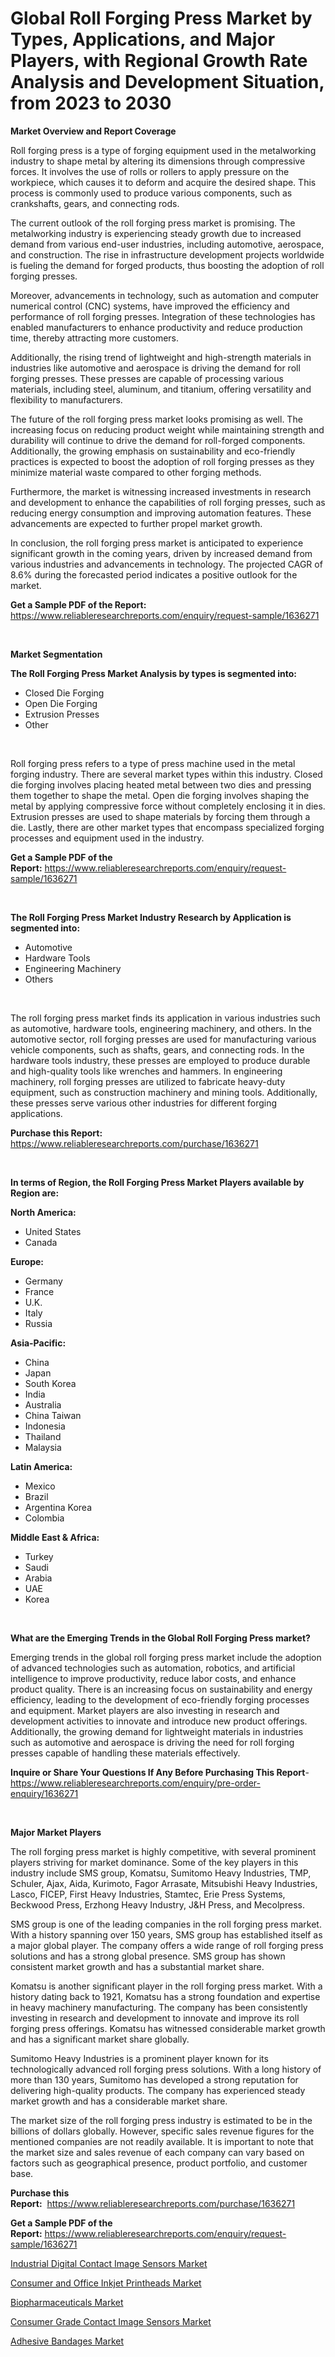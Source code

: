 <p><h1>Global Roll Forging Press Market by Types, Applications, and Major Players, with Regional Growth Rate Analysis and Development Situation, from 2023 to 2030</h1></p><p><strong>Market Overview and Report Coverage</strong></p>
<p><p>Roll forging press is a type of forging equipment used in the metalworking industry to shape metal by altering its dimensions through compressive forces. It involves the use of rolls or rollers to apply pressure on the workpiece, which causes it to deform and acquire the desired shape. This process is commonly used to produce various components, such as crankshafts, gears, and connecting rods.</p><p>The current outlook of the roll forging press market is promising. The metalworking industry is experiencing steady growth due to increased demand from various end-user industries, including automotive, aerospace, and construction. The rise in infrastructure development projects worldwide is fueling the demand for forged products, thus boosting the adoption of roll forging presses.</p><p>Moreover, advancements in technology, such as automation and computer numerical control (CNC) systems, have improved the efficiency and performance of roll forging presses. Integration of these technologies has enabled manufacturers to enhance productivity and reduce production time, thereby attracting more customers.</p><p>Additionally, the rising trend of lightweight and high-strength materials in industries like automotive and aerospace is driving the demand for roll forging presses. These presses are capable of processing various materials, including steel, aluminum, and titanium, offering versatility and flexibility to manufacturers.</p><p>The future of the roll forging press market looks promising as well. The increasing focus on reducing product weight while maintaining strength and durability will continue to drive the demand for roll-forged components. Additionally, the growing emphasis on sustainability and eco-friendly practices is expected to boost the adoption of roll forging presses as they minimize material waste compared to other forging methods.</p><p>Furthermore, the market is witnessing increased investments in research and development to enhance the capabilities of roll forging presses, such as reducing energy consumption and improving automation features. These advancements are expected to further propel market growth.</p><p>In conclusion, the roll forging press market is anticipated to experience significant growth in the coming years, driven by increased demand from various industries and advancements in technology. The projected CAGR of 8.6% during the forecasted period indicates a positive outlook for the market.</p></p>
<p><strong>Get a Sample PDF of the Report:</strong> <a href="https://www.reliableresearchreports.com/enquiry/request-sample/1636271">https://www.reliableresearchreports.com/enquiry/request-sample/1636271</a></p>
<p>&nbsp;</p>
<p><strong>Market Segmentation</strong></p>
<p><strong>The Roll Forging Press Market Analysis by types is segmented into:</strong></p>
<p><ul><li>Closed Die Forging</li><li>Open Die Forging</li><li>Extrusion Presses</li><li>Other</li></ul></p>
<p>&nbsp;</p>
<p><p>Roll forging press refers to a type of press machine used in the metal forging industry. There are several market types within this industry. Closed die forging involves placing heated metal between two dies and pressing them together to shape the metal. Open die forging involves shaping the metal by applying compressive force without completely enclosing it in dies. Extrusion presses are used to shape materials by forcing them through a die. Lastly, there are other market types that encompass specialized forging processes and equipment used in the industry.</p></p>
<p><strong>Get a Sample PDF of the Report:</strong>&nbsp;<a href="https://www.reliableresearchreports.com/enquiry/request-sample/1636271">https://www.reliableresearchreports.com/enquiry/request-sample/1636271</a></p>
<p>&nbsp;</p>
<p><strong>The Roll Forging Press Market Industry Research by Application is segmented into:</strong></p>
<p><ul><li>Automotive</li><li>Hardware Tools</li><li>Engineering Machinery</li><li>Others</li></ul></p>
<p>&nbsp;</p>
<p><p>The roll forging press market finds its application in various industries such as automotive, hardware tools, engineering machinery, and others. In the automotive sector, roll forging presses are used for manufacturing various vehicle components, such as shafts, gears, and connecting rods. In the hardware tools industry, these presses are employed to produce durable and high-quality tools like wrenches and hammers. In engineering machinery, roll forging presses are utilized to fabricate heavy-duty equipment, such as construction machinery and mining tools. Additionally, these presses serve various other industries for different forging applications.</p></p>
<p><strong>Purchase this Report:</strong>&nbsp; <a href="https://www.reliableresearchreports.com/purchase/1636271">https://www.reliableresearchreports.com/purchase/1636271</a></p>
<p>&nbsp;</p>
<p><strong>In terms of Region, the Roll Forging Press Market Players available by Region are:</strong></p>
<p>
    <p> <strong> North America: </strong>
        <ul>
            <li>United States</li>
            <li>Canada</li>
        </ul>
        </p> 
    <p> <strong> Europe: </strong>
        <ul>
            <li>Germany</li>
            <li>France</li>
            <li>U.K.</li>
            <li>Italy</li>
            <li>Russia</li>
        </ul>
        </p> 
    <p> <strong> Asia-Pacific: </strong>
        <ul>
            <li>China</li>
            <li>Japan</li>
            <li>South Korea</li>
            <li>India</li>
            <li>Australia</li>
            <li>China Taiwan</li>
            <li>Indonesia</li>
            <li>Thailand</li>
            <li>Malaysia</li>
        </ul>
        </p> 
    <p> <strong> Latin America: </strong>
        <ul>
            <li>Mexico</li>
            <li>Brazil</li>
            <li>Argentina Korea</li>
            <li>Colombia</li>
        </ul>
        </p> 
    <p> <strong> Middle East & Africa: </strong>
        <ul>
            <li>Turkey</li>
            <li>Saudi</li>
            <li>Arabia</li>
            <li>UAE</li>
            <li>Korea</li>
        </ul>
    </p>
    </p>
<p>&nbsp;</p>
<p><strong>What are the Emerging Trends in the Global Roll Forging Press market?</strong></p>
<p><p>Emerging trends in the global roll forging press market include the adoption of advanced technologies such as automation, robotics, and artificial intelligence to improve productivity, reduce labor costs, and enhance product quality. There is an increasing focus on sustainability and energy efficiency, leading to the development of eco-friendly forging processes and equipment. Market players are also investing in research and development activities to innovate and introduce new product offerings. Additionally, the growing demand for lightweight materials in industries such as automotive and aerospace is driving the need for roll forging presses capable of handling these materials effectively.</p></p>
<p><strong>Inquire or Share Your Questions If Any Before Purchasing This Report</strong>- <a href="https://www.reliableresearchreports.com/enquiry/pre-order-enquiry/1636271">https://www.reliableresearchreports.com/enquiry/pre-order-enquiry/1636271</a></p>
<p>&nbsp;</p>
<p><strong>Major Market Players</strong></p>
<p><p>The roll forging press market is highly competitive, with several prominent players striving for market dominance. Some of the key players in this industry include SMS group, Komatsu, Sumitomo Heavy Industries, TMP, Schuler, Ajax, Aida, Kurimoto, Fagor Arrasate, Mitsubishi Heavy Industries, Lasco, FICEP, First Heavy Industries, Stamtec, Erie Press Systems, Beckwood Press, Erzhong Heavy Industry, J&H Press, and Mecolpress. </p><p>SMS group is one of the leading companies in the roll forging press market. With a history spanning over 150 years, SMS group has established itself as a major global player. The company offers a wide range of roll forging press solutions and has a strong global presence. SMS group has shown consistent market growth and has a substantial market share.</p><p>Komatsu is another significant player in the roll forging press market. With a history dating back to 1921, Komatsu has a strong foundation and expertise in heavy machinery manufacturing. The company has been consistently investing in research and development to innovate and improve its roll forging press offerings. Komatsu has witnessed considerable market growth and has a significant market share globally.</p><p>Sumitomo Heavy Industries is a prominent player known for its technologically advanced roll forging press solutions. With a long history of more than 130 years, Sumitomo has developed a strong reputation for delivering high-quality products. The company has experienced steady market growth and has a considerable market share.</p><p>The market size of the roll forging press industry is estimated to be in the billions of dollars globally. However, specific sales revenue figures for the mentioned companies are not readily available. It is important to note that the market size and sales revenue of each company can vary based on factors such as geographical presence, product portfolio, and customer base.</p></p>
<p><strong>Purchase this Report:</strong>&nbsp;&nbsp;<a href="https://www.reliableresearchreports.com/purchase/1636271">https://www.reliableresearchreports.com/purchase/1636271</a></p>
<p></p>
<p><strong>Get a Sample PDF of the Report:</strong>&nbsp;<a href="https://www.reliableresearchreports.com/enquiry/request-sample/1636271">https://www.reliableresearchreports.com/enquiry/request-sample/1636271</a></p>
<p><p><a href="https://www.linkedin.com/pulse/industrial-digital-contact-image-sensors-market-size-2023-ixg2e/">Industrial Digital Contact Image Sensors Market</a></p><p><a href="https://www.linkedin.com/pulse/consumer-office-inkjet-printheads-market-size-2023-2030-pelte/">Consumer and Office Inkjet Printheads Market</a></p><p><a href="https://medium.com/@smithazim89098/biopharmaceuticals-market-size-cagr-trends-2024-2030-e21cb63d7a47">Biopharmaceuticals Market</a></p><p><a href="https://www.linkedin.com/pulse/consumer-grade-contact-image-sensors-market-research-report-zrmue/">Consumer Grade Contact Image Sensors Market</a></p><p><a href="https://medium.com/@noewwade60/adhesive-bandages-market-exploring-market-share-market-trends-and-future-growth-5fd85fbb5a59">Adhesive Bandages Market</a></p></p>